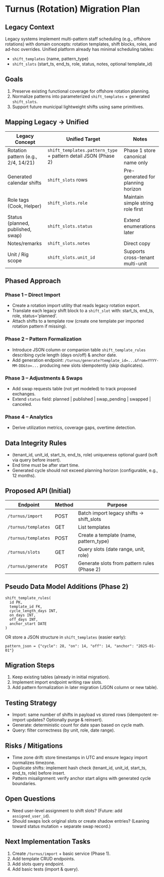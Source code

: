 # Turnus (Rotation) Migration Plan

## Legacy Context
Legacy systems implement multi-pattern staff scheduling (e.g., offshore rotations) with domain concepts: rotation templates, shift blocks, roles, and ad-hoc overrides. Unified platform already has minimal scheduling tables:
- `shift_templates` (name, pattern_type)
- `shift_slots` (start_ts, end_ts, role, status, notes, optional template_id)

## Goals
1. Preserve existing functional coverage for offshore rotation planning.
2. Normalize patterns into parameterized `shift_templates` + generated `shift_slots`.
3. Support future municipal lightweight shifts using same primitives.

## Mapping Legacy -> Unified
| Legacy Concept | Unified Target | Notes |
|----------------|----------------|-------|
| Rotation pattern (e.g., 2/4, 14/21) | `shift_templates.pattern_type` + pattern detail JSON (Phase 2) | Phase 1 store canonical name only |
| Generated calendar shifts | `shift_slots` rows | Pre-generated for planning horizon |
| Role tags (Cook, Helper) | `shift_slots.role` | Maintain simple string role first |
| Status (planned, published, swap) | `shift_slots.status` | Extend enumerations later |
| Notes/remarks | `shift_slots.notes` | Direct copy |
| Unit / Rig scope | `shift_slots.unit_id` | Supports cross-tenant multi-unit |

## Phased Approach
### Phase 1 – Direct Import
- Create a rotation import utility that reads legacy rotation export.
- Translate each legacy shift block to a `shift_slot` with: start_ts, end_ts, role, status='planned'.
- Attach shifts to a template row (create one template per imported rotation pattern if missing).

### Phase 2 – Pattern Formalization
- Introduce JSON column or companion table `shift_template_rules` describing cycle length (days on/off) & anchor date.
- Add generation endpoint: `/turnus/generate?template_id=...&from=YYYY-MM-DD&to=...` producing new slots idempotently (skip duplicates).

### Phase 3 – Adjustments & Swaps
- Add swap requests table (not yet modeled) to track proposed exchanges.
- Extend `status` field: planned | published | swap_pending | swapped | canceled.

### Phase 4 – Analytics
- Derive utilization metrics, coverage gaps, overtime detection.

## Data Integrity Rules
- (tenant_id, unit_id, start_ts, end_ts, role) uniqueness optional guard (soft via query before insert).
- End time must be after start time.
- Generated cycle should not exceed planning horizon (configurable, e.g., 12 months).

## Proposed API (Initial)
| Endpoint | Method | Purpose |
|----------|--------|---------|
| `/turnus/import` | POST | Batch import legacy shifts -> shift_slots |
| `/turnus/templates` | GET | List templates |
| `/turnus/templates` | POST | Create a template (name, pattern_type) |
| `/turnus/slots` | GET | Query slots (date range, unit, role) |
| `/turnus/generate` | POST | Generate slots from pattern rules (Phase 2) |

## Pseudo Data Model Additions (Phase 2)
```
shift_template_rules(
  id PK,
  template_id FK,
  cycle_length_days INT,
  on_days INT,
  off_days INT,
  anchor_start DATE
)
```
OR store a JSON structure in `shift_templates` (easier early):
```
pattern_json = {"cycle": 28, "on": 14, "off": 14, "anchor": "2025-01-01"}
```

## Migration Steps
1. Keep existing tables (already in initial migration).
2. Implement import endpoint writing raw slots.
3. Add pattern formalization in later migration (JSON column or new table).

## Testing Strategy
- Import: same number of shifts in payload vs stored rows (idempotent re-import updates? Optionally purge & reinsert).
- Generate: deterministic count for date span based on cycle math.
- Query: filter correctness (by unit, role, date range).

## Risks / Mitigations
- Time zone drift: store timestamps in UTC and ensure legacy import normalizes timezone.
- Duplicate shifts: implement hash check (tenant_id, unit_id, start_ts, end_ts, role) before insert.
- Pattern misalignment: verify anchor start aligns with generated cycle boundaries.

## Open Questions
- Need user-level assignment to shift slots? (Future: add `assigned_user_id`).
- Should swaps lock original slots or create shadow entries? (Leaning toward status mutation + separate swap record.)

## Next Implementation Tasks
1. Create `/turnus/import` + basic service (Phase 1).
2. Add template CRUD endpoints.
3. Add slots query endpoint.
4. Add basic tests (import & query).
